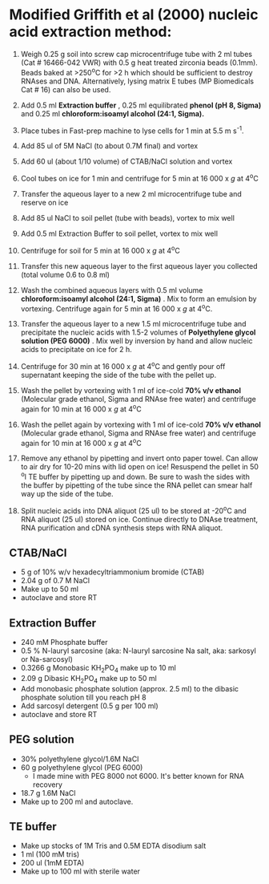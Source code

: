 # Modified Griffith et al (2000) nucleic acid extraction method:

1. Weigh 0.25 g soil into screw cap microcentrifuge tube with 2 ml tubes (Cat # 16466-042 VWR) with 0.5 g heat treated zirconia beads (0.1mm). Beads baked at >250<sup>o</sup>C for >2 h which should be sufficient to destroy RNAses and DNA. Alternatively, lysing matrix E tubes (MP Biomedicals Cat # 16) can also be used.

2. Add 0.5 ml **Extraction buffer** , 0.25 ml equilibrated **phenol (pH 8, Sigma)** and 0.25 ml **chloroform:isoamyl alcohol (24:1, Sigma).**

3. Place tubes in Fast-prep machine to lyse cells for 1 min at 5.5 m s<sup>-1</sup>. 

4. Add 85 ul of 5M NaCl (to about 0.7M final) and vortex

5. Add 60 ul (about 1/10 volume) of CTAB/NaCl solution and vortex

6. Cool tubes on ice for 1 min and centrifuge for 5 min at 16 000 x _g_ at 4<sup>o</sup>C

7. Transfer the aqueous layer to a new 2 ml microcentrifuge tube and reserve on ice

8. Add 85 ul NaCl to soil pellet (tube with beads), vortex to mix well

9. Add 0.5 ml Extraction Buffer to soil pellet, vortex to mix well

10. Centrifuge for soil for 5 min at 16 000 x _g_ at 4<sup>o</sup>C

11. Transfer this new aqueous layer to the first aqueous layer you collected (total volume 0.6 to 0.8 ml)

12. Wash the combined aqueous layers with 0.5 ml volume **chloroform:isoamyl alcohol (24:1, Sigma)** . Mix to form an emulsion by vortexing. Centrifuge again for 5 min at 16 000 x _g_ at 4<sup>o</sup>C.

13. Transfer the aqueous layer to a new 1.5 ml microcentrifuge tube and precipitate the nucleic acids with 1.5-2 volumes of **Polyethylene glycol solution (PEG 6000)** . Mix well by inversion by hand and allow nucleic acids to precipitate on ice for 2 h.

14. Centrifuge for 30 min at 16 000 x _g_ at 4<sup>o</sup>C and gently pour off supernatant keeping the side of the tube with the pellet up.

15. Wash the pellet by vortexing with 1 ml of ice-cold **70% v/v ethanol** (Molecular grade ethanol, Sigma and RNAse free water) and centrifuge again for 10 min at 16 000 x _g_ at 4<sup>o</sup>C

16. Wash the pellet again by vortexing with 1 ml of ice-cold **70% v/v ethanol** (Molecular grade ethanol, Sigma and RNAse free water) and centrifuge again for 10 min at 16 000 x _g_ at 4<sup>o</sup>C

17. Remove any ethanol by pipetting and invert onto paper towel. Can allow to air dry for 10-20 mins with lid open on ice! Resuspend the pellet in 50 <sup>o</sup>l TE buffer by pipetting up and down. Be sure to wash the sides with the buffer by pipetting of the tube since the RNA pellet can smear half way up the side of the tube.

18. Split nucleic acids into DNA aliquot (25 ul) to be stored at -20<sup>o</sup>C and RNA aliquot (25 ul) stored on ice. Continue directly to DNAse treatment, RNA purification and cDNA synthesis steps with RNA aliquot.



## CTAB/NaCl  
* 5 g of 10% w/v hexadecyltriammonium bromide (CTAB)  
* 2.04 g of 0.7 M NaCl  
* Make up to 50 ml
* autoclave and store RT  
  
  
## Extraction Buffer
* 240 mM Phosphate buffer
* 0.5 % N-lauryl sarcosine (aka: N-lauryl sarcosine Na salt, aka: sarkosyl or Na-sarcosyl)
* 0.3266 g Monobasic KH<sub>2</sub>PO<sub>4</sub> make up to 10 ml  
* 2.09 g Dibasic KH<sub>2</sub>PO<sub>4</sub> make up to 50 ml  
* Add monobasic phosphate solution (approx. 2.5 ml) to the dibasic phosphate solution till you reach pH 8
* Add sarcosyl detergent (0.5 g per 100 ml)
* autoclave and store RT  
  
  
  
  
## PEG solution  
* 30% polyethylene glycol/1.6M NaCl  
* 60 g polyethylene glycol (PEG 6000)
	* I made mine with PEG 8000 not 6000. It's better known for RNA recovery  
* 18.7 g 1.6M NaCl  
* Make up to 200 ml and autoclave.  
  
  
## TE buffer  
* Make up stocks of 1M Tris and 0.5M EDTA disodium salt  
* 1 ml (100 mM tris)  
* 200 ul (1mM EDTA)  
* Make up to 100 ml with sterile water



